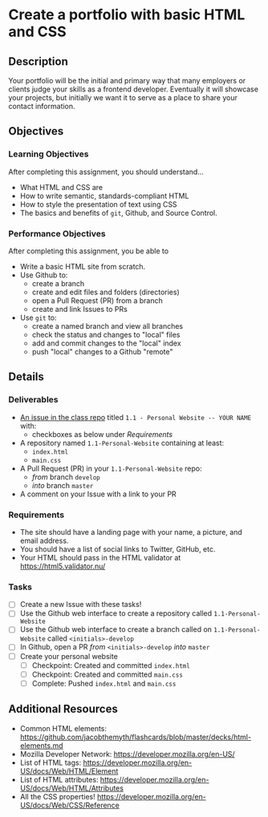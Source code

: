 # Create a portfolio with basic HTML and CSS

## Description
Your portfolio will be the initial and primary way that many employers or
clients judge your skills as a frontend developer. Eventually it will showcase
your projects, but initially we want it to serve as a place to share your
contact information.

## Objectives

### Learning Objectives

After completing this assignment, you should understand...

* What HTML and CSS are
* How to write semantic, standards-compliant HTML
* How to style the presentation of text using CSS
* The basics and benefits of `git`, Github, and Source Control.

### Performance Objectives

After completing this assignment, you be able to

* Write a basic HTML site from scratch.
* Use Github to:
    * create a branch
    * create and edit files and folders (directories)
    * open a Pull Request (PR) from a branch
    * create and link Issues to PRs
* Use `git` to:
    * create a named branch and view all branches
    * check the status and changes to "local" files
    * add and commit changes to the "local" index
    * push "local" changes to a Github "remote"

## Details

### Deliverables
* [An issue in the class
  repo](https://github.com/TIY-GVL-FEE-2015-May/assignments) titled `1.1 -
  Personal Website -- YOUR NAME` with:
    * checkboxes as below under _Requirements_
* A repository named `1.1-Personal-Website` containing at least:
  * `index.html`
  * `main.css`
* A Pull Request (PR) in your `1.1-Personal-Website` repo:
    * _from_ branch `develop`
    * _into_ branch `master`
* A comment on your Issue with a link to your PR

### Requirements

* The site should have a landing page with your name, a picture, and email address.
* You should have a list of social links to Twitter, GitHub, etc.
* Your HTML should pass in the HTML validator at https://html5.validator.nu/

### Tasks

* [ ] Create a new Issue with these tasks!
* [ ] Use the Github web interface to create a repository called
  `1.1-Personal-Website`
* [ ] Use the Github web interface to create a branch called on
  `1.1-Personal-Website` called `<initials>-develop`
* [ ] In Github, open a PR _from_ `<initials>-develop` _into_ `master`
* [ ] Create your personal website
    * [ ] Checkpoint: Created and committed `index.html`
    * [ ] Checkpoint: Created and committed `main.css`
    * [ ] Complete: Pushed `index.html` and `main.css`

## Additional Resources
- Common HTML elements:
  https://github.com/jacobthemyth/flashcards/blob/master/decks/html-elements.md
- Mozilla Developer Network: https://developer.mozilla.org/en-US/
- List of HTML tags: https://developer.mozilla.org/en-US/docs/Web/HTML/Element
- List of HTML attributes: https://developer.mozilla.org/en-US/docs/Web/HTML/Attributes
- All the CSS properties! https://developer.mozilla.org/en-US/docs/Web/CSS/Reference
